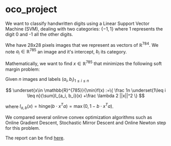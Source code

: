 # oco_project
We want to classify handwritten digits using a Linear
Support Vector Machine (SVM), dealing with two categories: $\{-1, 1\}$
where 1 represents the digit 0 and -1 all the other digits.

Whe have 28x28 pixels images that we represent as vectors of
$\mathbb{R}^{784}$. We note $a_i \in \mathbb{R}^{785}$ an image and
it's intercept, $b_i$ its category.

Mathematically, we want to find
$x \in \mathbb{R}^{785}$ that minimizes the following soft margin
problem:

Given $n$ images and labels $(a_i, b_i)_{1\leq i \leq n}$

$$ \underset{x\in \mathbb{R}^{785}}{\min}f(x) :=\{  \frac 1n \underset{1\leq i \leq n}{\sum}l_{a_i, b_i}(x) +\frac \lambda 2 ||x||^2 \} $$

where
$l_{a,b}(x) = \text{hinge}(b \cdot x^T a) = \max ( 0, 1-b\cdot x^Ta )$.

We compared several onlinve convex optimization algorithms such as Online Gradient Descent, Stochastic Mirror Descent and Online Newton step for this problem. 

The report can be find [here](https://github.com/Ferdinand-Genans/oco_project/blob/main/Report_OCO_project.pdf).
